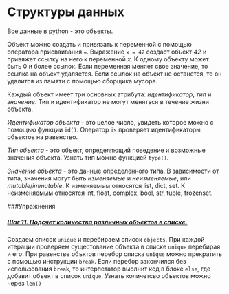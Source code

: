 # Структуры данных

Все данные в python - это объекты. 

Объект можно создать и привязать к переменной с помощью оператора присваивания `=`. Выражение `x = 42` создаст объект *42* и привяжет ссылку на него к переменной *x*. К одному объекту может быть 0 и более ссылок.
Если переменная меняет свое значение, то ссылка на объект удаляется. Если ссылок на объект не останется, то он удалится из памяти с помощью сборщика мусора.

Каждый объект имеет три основных атрибута: *идентификатор*, *тип* и *значение*. Тип и идентификатор не могут меняться в течение жизни объекта.

*Идентификатор объекта* - это целое число, увидеть которое можно с помощью функции `id()`. Оператор `is` проверяет идентификаторы объектов на равенство.

*Тип объекта* - это объект, определяющий поведение и возможные значения объекта. Узнать тип можно функцией `type()`.

*Значение объекта* - это данные определенного типа. В зависимости от типа, значения могут быть *изменяемые* и *неизменяемые*, или *mutable*/*immutable*. 
К изменяемым относятся list, dict, set. К неизменяемым относятся int, float, complex, bool, str, tuple, frozenset.

###Упражнения
##### [Шаг 11. Подсчет количества различных объектов в списке.](step-11-unique-objects.py)
Создаем список `unique` и перебираем список `objects`. При каждой итерации проверяем сущестование объекта в списке `unique` перебирая и его. 
При равенстве объктов перебор списка `unique` можно прекратить с помощью инструкции `break`. Если перебор закончился без использования `break`, то интерпетатор выолнит код в блоке `else`, где добавит объект в список `unique`.
Узнать количетсво объектов можно через `len()`